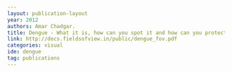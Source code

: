 ```yaml
---
layout: publication-layout
year: 2012
authors: Amar Chadgar.
title: Dengue - What it is, how can you spot it and how can you protect yourself?
link: http://docs.fieldsofview.in/public/dengue_fov.pdf
categories: visual
ide: dengue
tag: publications
---
```

